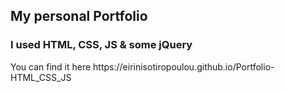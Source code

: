 
<h2>My personal Portfolio</h2> 
<h3>I used HTML, CSS, JS & some jQuery</h3>
<p> You can find it here https://eirinisotiropoulou.github.io/Portfolio-HTML_CSS_JS </p>
